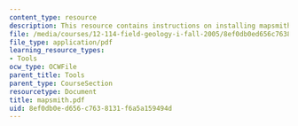 ```yaml
---
content_type: resource
description: This resource contains instructions on installing mapsmith.
file: /media/courses/12-114-field-geology-i-fall-2005/8ef0db0ed656c7638131f6a5a159494d_mapsmith.pdf
file_type: application/pdf
learning_resource_types:
- Tools
ocw_type: OCWFile
parent_title: Tools
parent_type: CourseSection
resourcetype: Document
title: mapsmith.pdf
uid: 8ef0db0e-d656-c763-8131-f6a5a159494d
---
```

